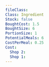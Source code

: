 ```yaml
---
fileClass: 
Class: Ingredient
Stock: false
BoughtCost: 1.5
BoughtSize: 6
PortionSize: 1
PotentialMeals: 6
CostPerMeal: 0.25
Cost:
  Shop 2: 
  Shop 1: 
---
```

